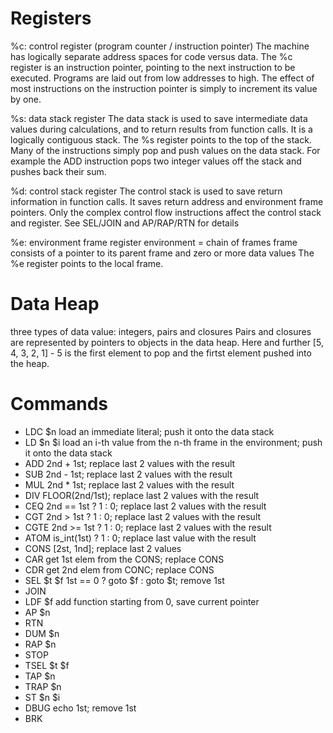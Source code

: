Registers
========

%c: control register (program counter / instruction pointer)
	The machine has logically separate address spaces for code versus data. The %c register is an instruction pointer, pointing to the next instruction to be executed. Programs are laid out from low addresses to high. The effect of most instructions on the instruction pointer is simply to increment its value by one.

%s: data stack register
	The data stack is used to save intermediate data values during calculations, and to return results from function calls.
	It is a logically contiguous stack. The %s register points to the top of the stack.
	Many of the instructions simply pop and push values on the data stack. For example the ADD instruction pops two integer values off the stack and pushes back their sum.
	
%d: control stack register
	The control stack is used to save return information in function calls. It saves return address and environment frame pointers.
	Only the complex control flow instructions affect the control stack and register. See SEL/JOIN and AP/RAP/RTN for details

%e: environment frame register
	environment = chain of frames
	frame consists of a pointer to its parent frame and zero or more data values
	The %e register points to the local frame.

	
Data Heap
========
three types of data value: integers, pairs and closures
Pairs and closures are represented by pointers to objects in the data heap.
Here and further [5, 4, 3, 2, 1] - 5 is the first element to pop and the firtst element pushed into the heap.

	
Commands
========
- LDC $n		load an immediate literal; push it onto the data stack
- LD $n $i	load an i-th value from the n-th frame in the environment; push it onto the data stack
- ADD 		2nd + 1st; replace last 2 values with the result
- SUB		2nd - 1st; replace last 2 values with the result
- MUL		2nd * 1st; replace last 2 values with the result
- DIV		FLOOR(2nd/1st); replace last 2 values with the result
- CEQ		2nd == 1st ? 1 : 0; replace last 2 values with the result
- CGT		2nd > 1st ? 1 : 0; replace last 2 values with the result
- CGTE		2nd >= 1st ? 1 : 0; replace last 2 values with the result
- ATOM		is_int(1st) ? 1 : 0; replace last value with the result
- CONS		[2st, 1nd]; replace last 2 values
- CAR		get 1st elem from the CONS; replace CONS
- CDR		get 2nd elem from CONC; replace CONS
- SEL $t $f	1st == 0 ? goto $f : goto $t; remove 1st
- JOIN 
- LDF $f		add function starting from 0, save current pointer
- AP $n
- RTN
- DUM $n
- RAP $n
- STOP
- TSEL $t $f
- TAP $n
- TRAP $n
- ST $n $i
- DBUG		echo 1st; remove 1st
- BRK
